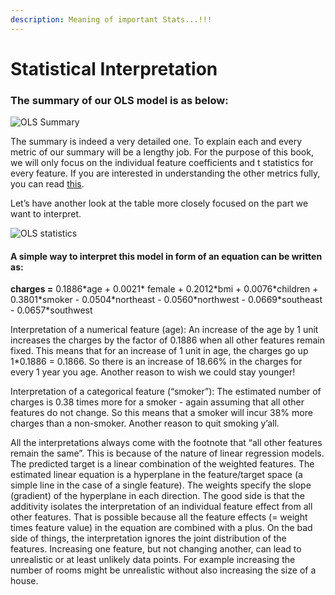 ```yaml
---
description: Meaning of important Stats...!!!
---
```


# Statistical Interpretation

### 

### **The summary of our OLS model is as below:** 

![OLS Summary](https://lh6.googleusercontent.com/il56OS6H1gdzHeV3SYgIrlBAhdROI_KdVhL_9YmGr0nQxvHvKBZe7ODfEQiZF6ktdU2RgDPBMKvtAS-fUcfANASlxK-o0SeFezdFEhCgS6zikRizH5xdEHm50zbMY9dONNHXmwdu)

The summary is indeed a very detailed one. To explain each and every metric of our summary will be a lengthy job. For the purpose of this book, we will only focus on the individual feature coefficients and t statistics for every feature. If you are interested in understanding the other metrics fully, you can read [this](https://medium.com/@jyotiyadav99111/statistics-how-should-i-interpret-results-of-ols-3bde1ebeec01).

Let’s have another look at the table more closely focused on the part we want to interpret.  


![OLS statistics](https://lh5.googleusercontent.com/BSRD-EVObfQ2Ukv8XSY6lklkHHKSAxLRbKhcfJLWhYBWpchsPZx7AJaUOnj3Lsj6Bvqk_hZU8Mx26PW-2ZMvWcf-CcWflInX3cgNnY6H3ITMZBYERqLqFdtQ0hCPMXGSU0PweA8R)

#### A simple way to interpret this model in form of an equation can be written as:

**charges =**  0.1886\*age + 0.0021\* female + 0.2012\*bmi + 0.0076\*children + 0.3801\*smoker - 0.0504\*northeast - 0.0560\*northwest - 0.0669\*southeast - 0.0657\*southwest

Interpretation of a numerical feature \(age\): An increase of the age by 1 unit increases the charges by the factor of 0.1886 when all other features remain fixed. This means that for an increase of 1 unit in age, the charges go up 1\*0.1886 = 0.1866. So there is an increase of 18.66% in the charges for every 1 year you age. Another reason to wish we could stay younger!

Interpretation of a categorical feature \(“smoker”\): The estimated number of charges is 0.38 times more for a smoker - again assuming that all other features do not change. So this means that a smoker will incur 38% more charges than a non-smoker. Another reason to quit smoking y’all.

All the interpretations always come with the footnote that “all other features remain the same”. This is because of the nature of linear regression models. The predicted target is a linear combination of the weighted features. The estimated linear equation is a hyperplane in the feature/target space \(a simple line in the case of a single feature\). The weights specify the slope \(gradient\) of the hyperplane in each direction. The good side is that the additivity isolates the interpretation of an individual feature effect from all other features. That is possible because all the feature effects \(= weight times feature value\) in the equation are combined with a plus. On the bad side of things, the interpretation ignores the joint distribution of the features. Increasing one feature, but not changing another, can lead to unrealistic or at least unlikely data points. For example increasing the number of rooms might be unrealistic without also increasing the size of a house.  
  


